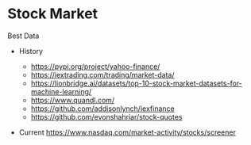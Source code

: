 # Stock Market

Best Data
- History 
  - https://pypi.org/project/yahoo-finance/
  - https://iextrading.com/trading/market-data/ 
  - https://lionbridge.ai/datasets/top-10-stock-market-datasets-for-machine-learning/
  - https://www.quandl.com/ 
  - https://github.com/addisonlynch/iexfinance
  - https://github.com/evonshahriar/stock-quotes

- Current https://www.nasdaq.com/market-activity/stocks/screener 
